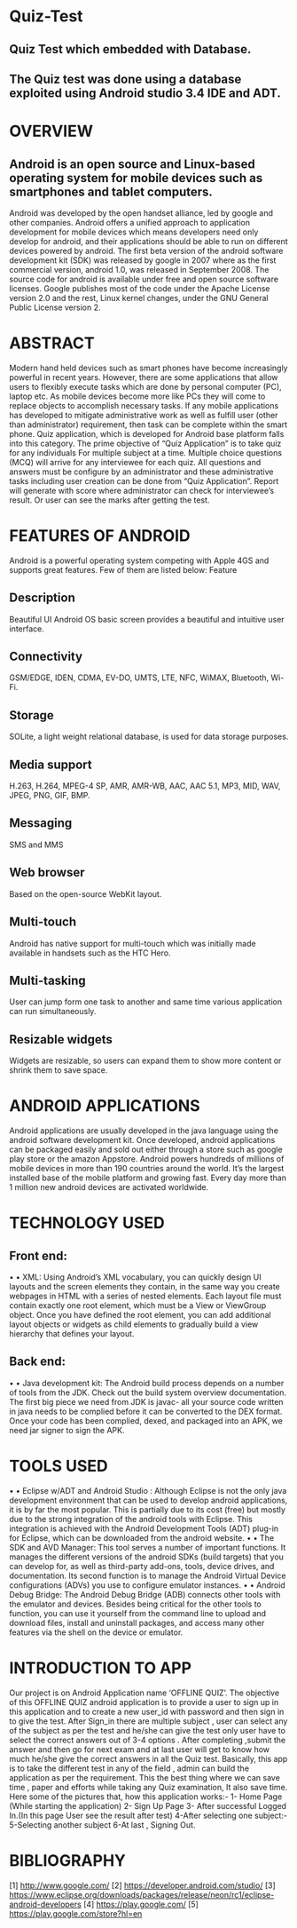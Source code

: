 # Quiz-Test
## Quiz Test which embedded with Database.
## The Quiz test was done using a database exploited using Android studio 3.4 IDE and ADT.

# OVERVIEW
## Android is an open source and Linux-based operating system for mobile devices such as smartphones and tablet computers.
Android was developed by the open handset alliance, led by google and other companies.
Android offers a unified approach to application development for mobile devices which means developers need only develop for android, and their applications should be able to run on different devices powered by android.
The first beta version of the android software development kit (SDK) was released by google in 2007 where as the first commercial version, android 1.0, was released in September 2008.
The source code for android is available under free and open source software licenses. Google publishes most of the code under the Apache License version 2.0 and the rest, Linux kernel changes, under the GNU General Public License version 2.
# ABSTRACT
Modern hand held devices such as smart phones have become increasingly powerful
in recent years. However, there are some applications that allow users to flexibly
execute tasks which are done by personal computer (PC), laptop etc. As mobile
devices become more like PCs they will come to replace objects to accomplish
necessary tasks. If any mobile applications has developed to mitigate administrative
work as well as fulfill user (other than administrator) requirement, then task can be
complete within the smart phone. Quiz application, which is developed for
Android base platform falls into this category.
The prime objective of “Quiz Application” is to take quiz for any individuals
For multiple subject at a time. Multiple choice questions (MCQ) will arrive for any interviewee for each quiz. All questions and answers must be
configure by an administrator and these administrative tasks including user creation
can be done from “Quiz Application”. Report will generate with score
where administrator can check for interviewee’s result. Or user can see the marks after getting the test.
# FEATURES OF ANDROID
Android is a powerful operating system competing with Apple 4GS and supports great features. Few of them are listed below: Feature
## Description
Beautiful UI
Android OS basic screen provides a beautiful and intuitive user interface.
## Connectivity
GSM/EDGE, IDEN, CDMA, EV-DO, UMTS, LTE, NFC, WiMAX, Bluetooth, Wi-Fi.
## Storage
SOLite, a light weight relational database, is used for data storage purposes.
## Media support
H.263, H.264, MPEG-4 SP, AMR, AMR-WB, AAC, AAC 5.1, MP3, MID, WAV, JPEG, PNG, GIF, BMP.
## Messaging
SMS and MMS
## Web browser
Based on the open-source WebKit layout.
## Multi-touch
Android has native support for multi-touch which was initially made available in handsets such as the HTC Hero.
## Multi-tasking
User can jump form one task to another and same time various application can run simultaneously.
## Resizable widgets
Widgets are resizable, so users can expand them to show more content or shrink them to save space.
# ANDROID APPLICATIONS
Android applications are usually developed in the java language using the android software development kit. Once developed, android applications can be packaged easily and sold out either through a store such as google play store or the amazon Appstore. Android powers hundreds of millions of mobile devices in more than 190 countries around the world. It’s the largest installed base of the mobile platform and growing fast. Every day more than 1 million new android devices are activated worldwide.
# TECHNOLOGY USED
## Front end:
• • XML:
Using Android’s XML vocabulary, you can quickly design UI layouts and the screen elements they contain, in the same way you create webpages in HTML with a series of nested elements.
Each layout file must contain exactly one root element, which must be a View or ViewGroup object. Once you have defined the root element, you can add additional layout objects or widgets as child elements to gradually build a view hierarchy that defines your layout.
## Back end:
• • Java development kit:
The Android build process depends on a number of tools from the JDK. Check out the build system overview documentation. The first big piece we need from JDK is javac- all your source code written in java needs to be complied before it can be converted to the DEX format.
Once your code has been complied, dexed, and packaged into an APK, we need jar signer to sign the APK.
# TOOLS USED
• • Eclipse w/ADT and Android Studio :
Although Eclipse is not the only java development environment that can be used to develop android applications, it is by far the most popular. This is partially due to its cost (free) but mostly due to the strong integration of the android tools with Eclipse. This integration is achieved with the Android Development Tools (ADT) plug-in for Eclipse, which can be downloaded from the android website.
• • The SDK and AVD Manager:
This tool serves a number of important functions. It manages the different versions of the android SDKs (build targets) that you can develop for, as well as third-party add-ons, tools, device drives, and documentation. Its second function is to manage the Android Virtual Device configurations (ADVs) you use to configure emulator instances.
• • Android Debug Bridge:
The Android Debug Bridge (ADB) connects other tools with the emulator and devices. Besides being critical for the other tools to function, you can use it yourself from the command line to upload and download files, install and uninstall packages, and access many other features via the shell on the device or emulator.
# INTRODUCTION TO APP
Our project is on Android Application name ‘OFFLINE QUIZ’.
The objective of this OFFLINE QUIZ android application is to provide a user to sign up in this application and to create a new user_id with password and then sign in to give the test.
After Sign_in there are multiple subject , user can select any of the subject as per the test and he/she can give the test only user have to select the correct answers out of 3-4 options .
After completing ,submit the answer and then go for next exam and at last user will get to know how much he/she give the correct answers in all the Quiz test.
Basically, this app is to take the different test in any of the field , admin can build the application as per the requirement.
This the best thing where we can save time , paper and efforts while taking any Quiz examination, It also save time.
Here some of the pictures that, how this application works:-
1- Home Page (While starting the application)
2- Sign Up Page
3- After successful Logged In.(In this page User see the result after test)
4-After selecting one subject:-
5-Selecting another subject
6-At last , Signing Out.

# BIBLIOGRAPHY
[1] http://www.google.com/
[2] https://developer.android.com/studio/
[3] https://www.eclipse.org/downloads/packages/release/neon/rc1/eclipse-android-developers
[4] https://play.google.com/
[5] https://play.google.com/store?hl=en

